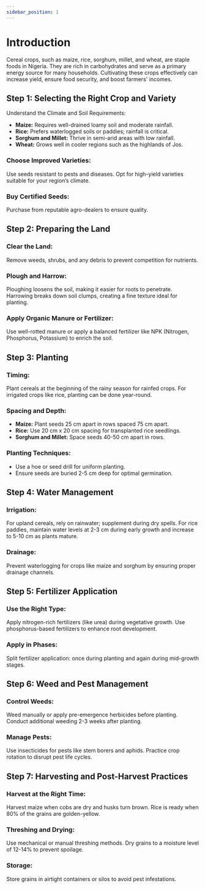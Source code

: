 ```yaml
---
sidebar_position: 1
---
```


# Introduction

Cereal crops, such as maize, rice, sorghum, millet, and wheat, are staple foods in Nigeria. They are rich in carbohydrates and serve as a primary energy source for many households. Cultivating these crops effectively can increase yield, ensure food security, and boost farmers' incomes.


## Step 1: Selecting the Right Crop and Variety
Understand the Climate and Soil Requirements:

- **Maize:** Requires well-drained loamy soil and moderate rainfall.
- **Rice:** Prefers waterlogged soils or paddies; rainfall is critical.
- **Sorghum and Millet:** Thrive in semi-arid areas with low rainfall.
- **Wheat:** Grows well in cooler regions such as the highlands of Jos.

### Choose Improved Varieties:

Use seeds resistant to pests and diseases.
Opt for high-yield varieties suitable for your region’s climate.

### Buy Certified Seeds:

Purchase from reputable agro-dealers to ensure quality.

## Step 2: Preparing the Land
### Clear the Land:

Remove weeds, shrubs, and any debris to prevent competition for nutrients.

### Plough and Harrow:

Ploughing loosens the soil, making it easier for roots to penetrate.
Harrowing breaks down soil clumps, creating a fine texture ideal for planting.

### Apply Organic Manure or Fertilizer:

Use well-rotted manure or apply a balanced fertilizer like NPK (Nitrogen, Phosphorus, Potassium) to enrich the soil.

## Step 3: Planting
### Timing:

Plant cereals at the beginning of the rainy season for rainfed crops.
For irrigated crops like rice, planting can be done year-round.

### Spacing and Depth:

- **Maize:** Plant seeds 25 cm apart in rows spaced 75 cm apart.
- **Rice:** Use 20 cm x 20 cm spacing for transplanted rice seedlings.
- **Sorghum and Millet:** Space seeds 40-50 cm apart in rows.

### Planting Techniques:

- Use a hoe or seed drill for uniform planting.
- Ensure seeds are buried 2-5 cm deep for optimal germination.

## Step 4: Water Management
### Irrigation:

For upland cereals, rely on rainwater; supplement during dry spells.
For rice paddies, maintain water levels at 2-3 cm during early growth and increase to 5-10 cm as plants mature.

### Drainage:

Prevent waterlogging for crops like maize and sorghum by ensuring proper drainage channels.

## Step 5: Fertilizer Application
### Use the Right Type:

Apply nitrogen-rich fertilizers (like urea) during vegetative growth.
Use phosphorus-based fertilizers to enhance root development.

### Apply in Phases:

Split fertilizer application: once during planting and again during mid-growth stages.

## Step 6: Weed and Pest Management
### Control Weeds:

Weed manually or apply pre-emergence herbicides before planting.
Conduct additional weeding 2-3 weeks after planting.

### Manage Pests:

Use insecticides for pests like stem borers and aphids.
Practice crop rotation to disrupt pest life cycles.

## Step 7: Harvesting and Post-Harvest Practices
### Harvest at the Right Time:

Harvest maize when cobs are dry and husks turn brown.
Rice is ready when 80% of the grains are golden-yellow.

### Threshing and Drying:

Use mechanical or manual threshing methods.
Dry grains to a moisture level of 12-14% to prevent spoilage.

### Storage:

Store grains in airtight containers or silos to avoid pest infestations.

